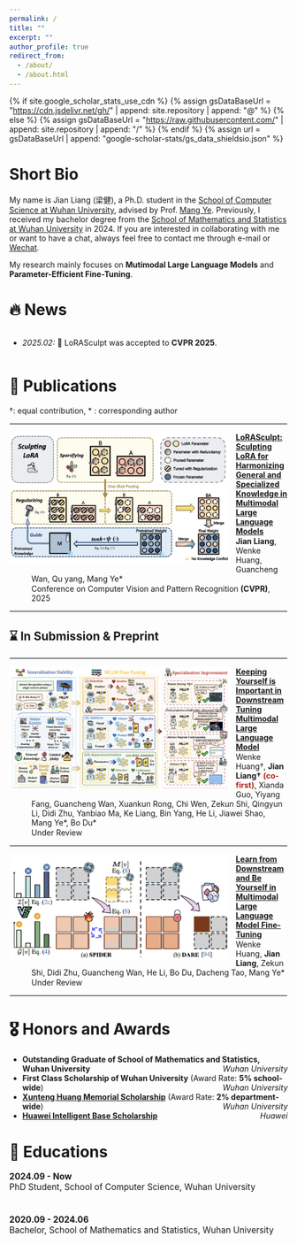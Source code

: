 ```yaml
---
permalink: /
title: ""
excerpt: ""
author_profile: true
redirect_from: 
  - /about/
  - /about.html
---
```


<style>
  dl {
    margin-top: 1px;
    margin-bottom: 5px; /* 调整这个值以获得合适的间距 */
    clear: both;
  }

  img {
    display: block;
    margin: 0px 10px 10px 0px; /* 图片居中 上右下左*/ 
    max-width: 100%; /* 限制图片最大宽度 */
  }

  hr {
    border: 1px solid #ebebeb; /* 调整分隔线的颜色和样式 */
    /* margin: 10px;  */
    clear: both; 
  }


  dl dd {
  color: #; 
  margin-top: 1px; 
  margin-bottom: 1px;
}

  dl dd strong {
  font-weight: bold;
  }


  .publication-title {
    font-weight: bold;
  }

  .image-container {
    display: flex;
    justify-content: center;
    gap: 10px; /* 控制图片间距 */
    margin: 20px 0;
  }

  .image-container img {
    max-width: 150px; /* 控制最大宽度 */
    height: auto;
    margin: 0; /* 移除原来的 margin */
  }

  .co-first {
    color: #B02418;
  }
  
</style>

{% if site.google_scholar_stats_use_cdn %}
{% assign gsDataBaseUrl = "https://cdn.jsdelivr.net/gh/" | append: site.repository | append: "@" %}
{% else %}
{% assign gsDataBaseUrl = "https://raw.githubusercontent.com/" | append: site.repository | append: "/" %}
{% endif %}
{% assign url = gsDataBaseUrl | append: "google-scholar-stats/gs_data_shieldsio.json" %}

<span class='anchor' id='about-me'></span>


# Short Bio

My name is Jian Liang (梁健), a Ph.D. student in the [School of Computer Science at Wuhan University](https://cs.whu.edu.cn/), advised by Prof. [Mang Ye](https://scholar.google.com/citations?user=j-HxRy0AAAAJ&hl=zh-CN). Previously, I received my bachelor degree from the [School of Mathematics and Statistics at Wuhan University](https://maths.whu.edu.cn/) in 2024. If you are interested in collaborating with me or want to have a chat, always feel free to contact me through e-mail or [Wechat](https://github.com/user-attachments/assets/7777009a-aa6c-4ed9-aa4c-5da9204c03a5).

My research mainly focuses on **Mutimodal Large Language Models** and **Parameter-Efficient Fine-Tuning**.




# 🔥 News
<div style="max-height: 200px; overflow-y: auto;">
<ul>
  <li><em>2025.02:</em> 🚀 LoRASculpt was accepted to <strong>CVPR 2025</strong>.</li>
</ul>
</div>

# 📝 Publications 

&dagger;: equal contribution, * : corresponding author

<hr>

<dl>
  <dt><img align="left" width="400" src="../images/paper/LoRASculpt.png" alt="LVLM_Safety_Survey"></dt>
  <dd><a href="" class="publication-title">LoRASculpt: Sculpting LoRA for Harmonizing General and Specialized Knowledge in Multimodal Large Language Models</a></dd>
  <dd><strong>Jian Liang</strong>, Wenke Huang, Guancheng Wan, Qu yang, Mang Ye*</dd>
  <dd>Conference on Computer Vision and Pattern Recognition <strong>(CVPR)</strong>, 2025</dd>
</dl>

<hr>

## ⌛️ In Submission & Preprint
<hr>

<dl>
  <dt><img align="left" width="400" src="../images/paper/MLLMFT_Survey.png" alt="Client As Navigator"></dt>
  <dd><a href="https://arxiv.org/abs/2503.04543" class="publication-title">Keeping Yourself is Important in Downstream Tuning Multimodal Large Language Model</a></dd>
  <dd>Wenke Huang&dagger;, <strong>Jian Liang&dagger;</strong> <strong><span class="co-first">(co-first)</span></strong>, Xianda Guo, Yiyang Fang, Guancheng Wan, Xuankun Rong, Chi Wen, Zekun Shi, Qingyun Li, Didi Zhu, Yanbiao Ma, Ke Liang, Bin Yang, He Li, Jiawei Shao, Mang Ye*, Bo Du*</dd>
  <dd>Under Review</dd>
</dl>

<hr>

<dl>
  <dt><img align="left" width="400" src="../images/paper/SPIDER.png" alt="MLLM_Finetune_Survey"></dt>
  <dd><a href="https://arxiv.org/abs/2411.10928" class="publication-title">Learn from Downstream and Be Yourself in Multimodal Large Language Model Fine-Tuning</a></dd>

  <dd>Wenke Huang, <strong>Jian Liang</strong>, Zekun Shi, Didi Zhu, Guancheng Wan, He Li, Bo Du, Dacheng Tao, Mang Ye*</dd>
  <dd>Under Review</dd>
</dl>

<hr>


# 🎖 Honors and Awards
- **Outstanding Graduate of School of Mathematics and Statistics, Wuhan University** <span style="float: right;">*Wuhan University*</span>
- **First Class Scholarship of Wuhan University** (Award Rate: <strong>5% school-wide</strong>) <span style="float: right;">*Wuhan University*</span>
- <a href="https://edf.whu.edu.cn/info/1342/6057.htm">**Xunteng Huang Memorial Scholarship**</a> (Award Rate: <strong>2% department-wide</strong>)   <span style="float: right;">*Wuhan University*</span>
- <a href="https://edu.hicomputing.huawei.com/winnerlist#:~:text=%E6%98%B1%E6%AC%A3%EF%BC%8C-,%E6%A2%81%E5%81%A5,-%EF%BC%8C">**Huawei Intelligent Base Scholarship**</a>   <span style="float: right;">*Huawei*</span>



# 📖 Educations

<div style="margin-bottom: 40px;">
  <div style="display: flex; align-items: center; gap: 20px;">
    <div style="flex: 1; font-size: 1.1em;">
      <strong>2024.09 - Now</strong><br/>
      PhD Student, School of Computer Science, Wuhan University<br/>
    </div>
    <div style="flex-shrink: 0; max-width: 100px;">
    </div>
  </div>
</div>

<div style="margin-bottom: 40px;">
  <div style="display: flex; align-items: center; gap: 20px;">
    <div style="flex: 1; font-size: 1.1em;">
      <strong>2020.09 - 2024.06</strong><br/>
      Bachelor, School of Mathematics and Statistics, Wuhan University<br/>
    </div>
    <div style="flex-shrink: 0; max-width: 100px;">
    </div>
  </div>
</div>

